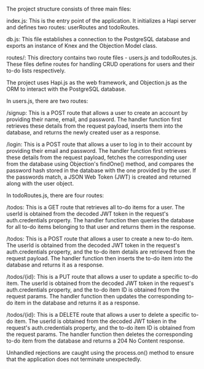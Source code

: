 The project structure consists of three main files:

index.js: This is the entry point of the application. It initializes a Hapi server and defines two routes: userRoutes and todoRoutes.

db.js: This file establishes a connection to the PostgreSQL database and exports an instance of Knex and the Objection Model class.

routes/: This directory contains two route files - users.js and todoRoutes.js. These files define routes for handling CRUD operations for users and their to-do lists respectively.

The project uses Hapi.js as the web framework, and Objection.js as the ORM to interact with the PostgreSQL database.

In users.js, there are two routes:

/signup: This is a POST route that allows a user to create an account by providing their name, email, and password. The handler function first retrieves these details from the request payload, inserts them into the database, and returns the newly created user as a response.

/login: This is a POST route that allows a user to log in to their account by providing their email and password. The handler function first retrieves these details from the request payload, fetches the corresponding user from the database using Objection's findOne() method, and compares the password hash stored in the database with the one provided by the user. If the passwords match, a JSON Web Token (JWT) is created and returned along with the user object.

In todoRoutes.js, there are four routes:

/todos: This is a GET route that retrieves all to-do items for a user. The userId is obtained from the decoded JWT token in the request's auth.credentials property. The handler function then queries the database for all to-do items belonging to that user and returns them in the response.

/todos: This is a POST route that allows a user to create a new to-do item. The userId is obtained from the decoded JWT token in the request's auth.credentials property, and the to-do item details are retrieved from the request payload. The handler function then inserts the to-do item into the database and returns it as a response.

/todos/{id}: This is a PUT route that allows a user to update a specific to-do item. The userId is obtained from the decoded JWT token in the request's auth.credentials property, and the to-do item ID is obtained from the request params. The handler function then updates the corresponding to-do item in the database and returns it as a response.

/todos/{id}: This is a DELETE route that allows a user to delete a specific to-do item. The userId is obtained from the decoded JWT token in the request's auth.credentials property, and the to-do item ID is obtained from the request params. The handler function then deletes the corresponding to-do item from the database and returns a 204 No Content response.

Unhandled rejections are caught using the process.on() method to ensure that the application does not terminate unexpectedly.
